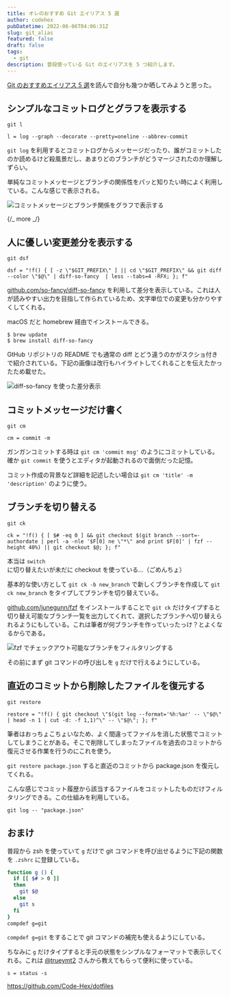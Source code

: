 ```yaml
---
title: オレのおすすめ Git エイリアス 5 選
author: codehex
pubDatetime: 2022-06-06T04:06:31Z
slug: git_alias
featured: false
draft: false
tags:
  - git
description: 普段使っている Git のエイリアスを 5 つ紹介します。
---
```


[Git のおすすめエイリアス 5 選](https://motemen.hatenablog.com/entry/2022/04/git-aliases)を読んで自分も幾つか晒してみようと思った。

## シンプルなコミットログとグラフを表示する

`git l`

```
l = log --graph --decorate --pretty=oneline --abbrev-commit
```

`git log` を利用するとコミットログからメッセージだったり、誰がコミットしたのか読めるけど殺風景だし、あまりどのブランチがどうマージされたのか理解しずらい。

単純なコミットメッセージとブランチの関係性をパッと知りたい時によく利用している。こんな感じで表示される。

![コミットメッセージとブランチ関係をグラフで表示する](https://user-images.githubusercontent.com/6500104/173620809-771b790a-a4fb-4c38-b4a6-7833a6c39a41.png)

{/_ more _/}

## 人に優しい変更差分を表示する

`git dsf`

```
dsf = "!f() { [ -z \"$GIT_PREFIX\" ] || cd \"$GIT_PREFIX\" && git diff --color \"$@\" | diff-so-fancy  | less --tabs=4 -RFX; }; f"
```

[github.com/so-fancy/diff-so-fancy](https://github.com/so-fancy/diff-so-fancy) を利用して差分を表示している。これは人が読みやすい出力を目指して作られているため、文字単位での変更も分かりやすくしてくれる。

macOS だと homebrew 経由でインストールできる。

```
$ brew update
$ brew install diff-so-fancy
```

GtHub リポジトリの README でも通常の diff とどう違うのかがスクショ付きで紹介されている。下記の画像は改行もハイライトしてくれることを伝えたかったため載せた。

![diff-so-fancy を使った差分表示](https://user-images.githubusercontent.com/6500104/173623988-5422be53-6fe0-4dd8-abd1-516957f04313.png)

## コミットメッセージだけ書く

`git cm`

```
cm = commit -m
```

ガンガンコミットする時は `git cm 'commit msg'` のようにコミットしている。確か `git commit` を使うとエディタが起動されるので面倒だった記憶。

コミット作成の背景など詳細を記述したい場合は `git cm 'title' -m 'description'` のように使う。

## ブランチを切り替える

`git ck`

```
ck = "!f() { [ $# -eq 0 ] && git checkout $(git branch --sort=-authordate | perl -a -nle '$F[0] ne \"*\" and print $F[0]' | fzf --height 40%) || git checkout $@; }; f"
```

本当は `switch` に切り替えたいが未だに checkout を使っている...（ごめんちょ）

基本的な使い方として `git ck -b new_branch` で新しくブランチを作成して `git ck new_branch` をタイプしてブランチを切り替えている。

[github.com/junegunn/fzf](https://github.com/junegunn/fzf) をインストールすることで `git ck` だけタイプすると切り替え可能なブランチ一覧を出力してくれて、選択したブランチへ切り替えられるようにもしている。これは筆者が何ブランチを作っていったっけ？とよくなるからである。

![fzf でチェックアウト可能なブランチをフィルタリングする](https://user-images.githubusercontent.com/6500104/173629121-eb4f5f01-fcf3-4a9a-9954-8426c53a07bf.png)

その前にまず git コマンドの呼び出しを `g` だけで行えるようにしている。

## 直近のコミットから削除したファイルを復元する

`git restore`

```
restore = "!f() { git checkout \"$(git log --format='%h:%ar' -- \"$@\" | head -n 1 | cut -d: -f 1,1)^\" -- \"$@\"; }; f"
```

筆者はおっちょこちょいなため、よく間違ってファイルを消した状態でコミットしてしまうことがある。そこで削除してしまったファイルを過去のコミットから復元させる作業を行うのにこれを使う。

`git restore package.json` すると直近のコミットから package.json を復元してくれる。

こんな感じでコミット履歴から該当するファイルをコミットしたものだけフィルタリングできる。この仕組みを利用している。

```
git log -- "package.json"
```

## おまけ

普段から zsh を使っていて `g` だけで git コマンドを呼び出せるように下記の関数を `.zshrc` に登録している。

```bash
function g () {
  if [[ $# > 0 ]]
  then
    git $@
  else
    git s
  fi
}
compdef g=git
```

`compdef g=git` をすることで git コマンドの補完も使えるようにしている。

ちなみに `g` だけタイプすると手元の状態をシンプルなフォーマットで表示してくれる。これは [@trueymt2](https://twitter.com/trueymt2) さんから教えてもらって便利に使っている。

```
s = status -s
```

https://github.com/Code-Hex/dotfiles
